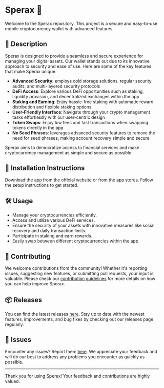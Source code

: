 
# Sperax 🚀

Welcome to the Sperax repository. This project is a secure and easy-to-use mobile cryptocurrency wallet with advanced features.

## 📜 Description

Sperax is designed to provide a seamless and secure experience for managing your digital assets. Our wallet stands out due to its innovative approach to security and ease of use. Here are some of the key features that make Sperax unique:

- **Advanced Security**: employs cold storage solutions, regular security audits, and multi-layered security protocols
- **DeFi Access**: Explore various DeFi opportunities such as staking, liquidity provision, and decentralized exchanges within the app
- **Staking and Earning**: Enjoy hassle-free staking with automatic reward distribution and flexible staking options
- **User-Friendly Interface**: Navigate through your crypto management tasks effortlessly with our user-centric design
- **Token Swaps**: Enjoy low fees and fast transactions when swapping tokens directly in the app
- **No Seed Phrases**: leverages advanced security features to remove the need for seed phrases, making account recovery simple and secure

Sperax aims to democratize access to financial services and make cryptocurrency management as simple and secure as possible.

## 🚀 Installation Instructions

Download the app from the official [website](https://www.example.com) or from the app stores. Follow the setup instructions to get started.

## 🛠️ Usage

- Manage your cryptocurrencies efficiently.
- Access and utilize various DeFi services.
- Ensure the security of your assets with innovative measures like social recovery and daily transaction limits.
- Participate in staking and earn rewards.
- Easily swap between different cryptocurrencies within the app.

## 🤝 Contributing

We welcome contributions from the community! Whether it's reporting issues, suggesting new features, or submitting pull requests, your input is valuable. Please check our [contribution guidelines](../../contributing) for more details on how you can help improve Sperax.

## 📦 Releases

You can find the latest releases [here](../../releases). Stay up to date with the newest features, improvements, and bug fixes by checking out our releases page regularly.

## 🐛 Issues

Encounter any issues? Report them [here](../../issues). We appreciate your feedback and will do our best to address any problems you encounter as quickly as possible.

---

Thank you for using Sperax! Your feedback and contributions are highly valued.
